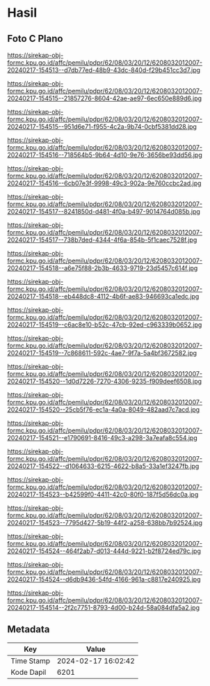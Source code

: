 # Hasil

## Foto C Plano

https://sirekap-obj-formc.kpu.go.id/affc/pemilu/pdpr/62/08/03/20/12/6208032012007-20240217-154513--d7db77ed-48b9-43dc-840d-f29b451cc3d7.jpg

https://sirekap-obj-formc.kpu.go.id/affc/pemilu/pdpr/62/08/03/20/12/6208032012007-20240217-154515--21857276-8604-42ae-ae97-6ec650e889d6.jpg

https://sirekap-obj-formc.kpu.go.id/affc/pemilu/pdpr/62/08/03/20/12/6208032012007-20240217-154515--951d6e71-f955-4c2a-9b74-0cbf5381dd28.jpg

https://sirekap-obj-formc.kpu.go.id/affc/pemilu/pdpr/62/08/03/20/12/6208032012007-20240217-154516--718564b5-9b64-4d10-9e76-3656be93dd56.jpg

https://sirekap-obj-formc.kpu.go.id/affc/pemilu/pdpr/62/08/03/20/12/6208032012007-20240217-154516--6cb07e3f-9998-49c3-902a-9e760ccbc2ad.jpg

https://sirekap-obj-formc.kpu.go.id/affc/pemilu/pdpr/62/08/03/20/12/6208032012007-20240217-154517--8241850d-d481-4f0a-b497-9014764d085b.jpg

https://sirekap-obj-formc.kpu.go.id/affc/pemilu/pdpr/62/08/03/20/12/6208032012007-20240217-154517--738b7ded-4344-4f6a-854b-5f1caec7528f.jpg

https://sirekap-obj-formc.kpu.go.id/affc/pemilu/pdpr/62/08/03/20/12/6208032012007-20240217-154518--a6e75f88-2b3b-4633-9719-23d5457c614f.jpg

https://sirekap-obj-formc.kpu.go.id/affc/pemilu/pdpr/62/08/03/20/12/6208032012007-20240217-154518--eb448dc8-4112-4b6f-ae83-946693ca1edc.jpg

https://sirekap-obj-formc.kpu.go.id/affc/pemilu/pdpr/62/08/03/20/12/6208032012007-20240217-154519--c6ac8e10-b52c-47cb-92ed-c963339b0652.jpg

https://sirekap-obj-formc.kpu.go.id/affc/pemilu/pdpr/62/08/03/20/12/6208032012007-20240217-154519--7c868611-592c-4ae7-9f7a-5a4bf3672582.jpg

https://sirekap-obj-formc.kpu.go.id/affc/pemilu/pdpr/62/08/03/20/12/6208032012007-20240217-154520--1d0d7226-7270-4306-9235-f909deef6508.jpg

https://sirekap-obj-formc.kpu.go.id/affc/pemilu/pdpr/62/08/03/20/12/6208032012007-20240217-154520--25cb5f76-ec1a-4a0a-8049-482aad7c7acd.jpg

https://sirekap-obj-formc.kpu.go.id/affc/pemilu/pdpr/62/08/03/20/12/6208032012007-20240217-154521--e1790691-8416-49c3-a298-3a7eafa8c554.jpg

https://sirekap-obj-formc.kpu.go.id/affc/pemilu/pdpr/62/08/03/20/12/6208032012007-20240217-154522--d1064633-6215-4622-b8a5-33a1ef3247fb.jpg

https://sirekap-obj-formc.kpu.go.id/affc/pemilu/pdpr/62/08/03/20/12/6208032012007-20240217-154523--b42599f0-4411-42c0-80f0-187f5d56dc0a.jpg

https://sirekap-obj-formc.kpu.go.id/affc/pemilu/pdpr/62/08/03/20/12/6208032012007-20240217-154523--7795d427-5b19-44f2-a258-638bb7b92524.jpg

https://sirekap-obj-formc.kpu.go.id/affc/pemilu/pdpr/62/08/03/20/12/6208032012007-20240217-154524--464f2ab7-d013-444d-9221-b2f8724ed79c.jpg

https://sirekap-obj-formc.kpu.go.id/affc/pemilu/pdpr/62/08/03/20/12/6208032012007-20240217-154524--d6db9436-54fd-4166-961a-c8817e240925.jpg

https://sirekap-obj-formc.kpu.go.id/affc/pemilu/pdpr/62/08/03/20/12/6208032012007-20240217-154514--2f2c7751-8793-4d00-b24d-58a084dfa5a2.jpg


## Metadata

| Key        | Value               |
| ---------- | ------------------- |
| Time Stamp | 2024-02-17 16:02:42 |
| Kode Dapil | 6201                |



